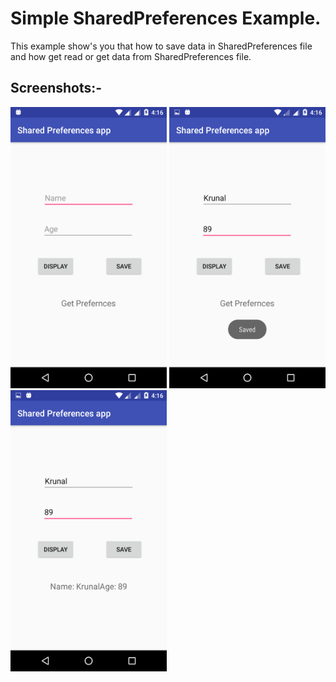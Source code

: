 # Simple SharedPreferences Example.

This example show's you that how to save data in SharedPreferences file and how get read or get data from SharedPreferences file.

## Screenshots:-

<img src="Screenshots/Screenshot_20180809-161639.png" width="250" height="450" /> <img src="Screenshots/Screenshot_20180809-161655.png" width="250" height="450" /> <img src="Screenshots/Screenshot_20180809-161700.png" width="250" height="450" />
